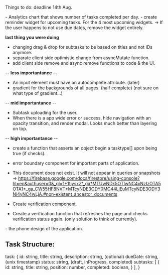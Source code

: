 Things to do: deadline 14th Aug.

<WidgetIdeas>
- Analytics chart that shows number of tasks completed per day.
- create reminder widget for upcoming tasks. For the 4 most upcoming widgets.
  -> If the user happens to not use due dates, remove the widget entirely.
</WidgetIdeas>

<CurrentPlan>


**last thing you were doing**

- changing drag & drop for subtasks to be based on titles and not IDs anymore.
- separate client side optimistic change from asyncMutate function.
- add client side remove and async remove functions to code & the UI.

-- **less importantance** --
- An input element must have an autocomplete attribute. (later)
- gradient for the backgrounds of all pages. (half complete) (not sure on what type of gradient...)

-- **mid importantance** --
- Subtask uploading for the user.
- When there is a app wide error or success, hide navigation with an opacity transition,
  and render modal. Looks much better than layering on top.

-- **high importantance** --
- create a function that asserts an object begin a tasktype[] upon being true (if checks).
- error boundary component for important parts of application.
- This document does not exist. It will not appear in queries or snapshots
  -> https://firebase.google.com/docs/firestore/using-console?hl=en&authuser=0&_gl=1*1tiysxz*_ga*MTUwNDk5OTIwNC4xNzIzOTA5OTA1*_ga_CW55HF8NVT*MTcyNDE3ODY0MC44LjEuMTcyNDE3ODY3Ni4yNC4wLjA.#non-existent_ancestor_documents

- Create verification component.
- Create a verification function that refreshes the
  page and checks verification status again. (only solution to think of currently).
</CurrentPlan>

<AppWideIdeas>
- the phone design of the application.
</AppWideIdeas>


Task Structure:
--------------
task: {
  id: string,
  title: string,
  description: string, (optional)
  dueDate: string, (unix timestamp)
  status: string, (draft, inProgress, completed)
  subtasks: [
    {
      id: string,
      title: string,
      position: number,
      completed: boolean,
    }
  ],
}
